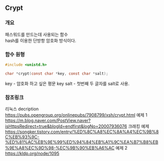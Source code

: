 ## Crypt

### 개요
패스워드를 만드는데 사용되는 함수  
hash를 이용한 단방항 암호화 방식이다.

### 함수 원형
``` c
#include <unistd.h>

char *crypt(const char *key, const char *salt);
```
key - 암호화 하고 싶은 평문 key 
salt - 첫번째 두 글자를 salt로 사용.

### 참조링크
리눅스 decription
https://pubs.opengroup.org/onlinepubs/7908799/xsh/crypt.html
예제 1
https://m.blog.naver.com/PostView.naver?isHttpsRedirect=true&blogId=endfirst&logNo=20007936076
크래킹 예제
https://songker.tistory.com/entry/%ED%8C%A8%EC%8A%A4%EC%9B%8C%EB%93%9C-%ED%81%AC%EB%9E%99%ED%94%84%EB%A1%9C%EA%B7%B8%EB%9E%A8%EC%9D%98-%EC%9B%90%EB%A6%AC
예제 2
https://kldp.org/node/1095